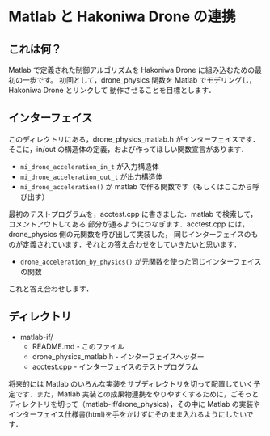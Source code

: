 # Matlab と Hakoniwa Drone の連携

## これは何？

Matlab で定義された制御アルゴリズムを Hakoniwa Drone に組み込むための最初の一歩です。
初回として，drone_physics 関数を Matlab でモデリングし，Hakoniwa Drone とリンクして
動作させることを目標とします．

## インターフェイス

このディレクトリにある，drone_physics_matlab.h がインターフェイスです．
そこに，in/out の構造体の定義，および作ってほしい関数宣言があります．

- `mi_drone_acceleration_in_t` が入力構造体
- `mi_drone_acceleration_out_t` が出力構造体
- `mi_drone_acceleration()` が matlab で作る関数です（もしくはここから呼び出す）

最初のテストプログラムを，acctest.cpp に書きました．matlab で検索して，コメントアウトしてある
部分が通るようにつなぎます．acctest.cpp には，drone_physics 側の元関数を呼び出して実装した，
同じインターフェイスのものが定義されています．それとの答え合わせをしていきたいと思います．

- `drone_acceleration_by_physics()` が元関数を使った同じインターフェイスの関数

これと答え合わせします．

## ディレクトリ

* matlab-if/
  * README.md - このファイル
  * drone_physics_matlab.h - インターフェイスヘッダー
  * acctest.cpp - インターフェイスのテストプログラム

将来的には Matlab のいろんな実装をサブディレクトリを切って配置していく予定です．また，Matlab 実装との成果物連携をやりやすくするために，ごそっとディレクトリを切って（matlab-if/drone_physics），その中に Matlab の実装やインターフェイス仕様書(html)を手をかけずにそのまま入れるようにしたいです．
